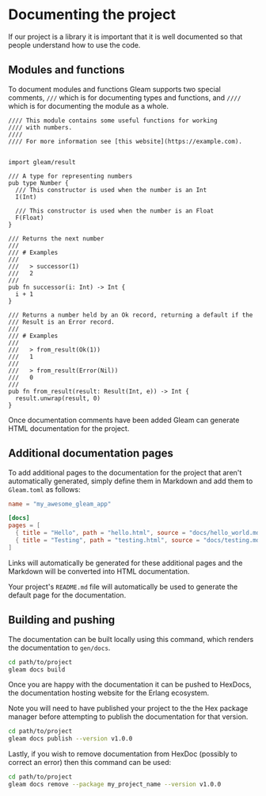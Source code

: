 # Documenting the project

If our project is a library it is important that it is well documented so that
people understand how to use the code.

## Modules and functions

To document modules and functions Gleam supports two special comments, `///`
which is for documenting types and functions, and `////` which is for
documenting the module as a whole.

```rust,noplaypen
//// This module contains some useful functions for working
//// with numbers.
////
//// For more information see [this website](https://example.com).


import gleam/result

/// A type for representing numbers
pub type Number {
  /// This constructor is used when the number is an Int
  I(Int)

  /// This constructor is used when the number is an Float
  F(Float)
}

/// Returns the next number
///
/// # Examples
///
///   > successor(1)
///   2
///
pub fn successor(i: Int) -> Int {
  i + 1
}

/// Returns a number held by an Ok record, returning a default if the
/// Result is an Error record.
///
/// # Examples
///
///   > from_result(Ok(1))
///   1
///
///   > from_result(Error(Nil))
///   0
///
pub fn from_result(result: Result(Int, e)) -> Int {
  result.unwrap(result, 0)
}
```

Once documentation comments have been added Gleam can generate HTML
documentation for the project.

## Additional documentation pages

To add additional pages to the documentation for the project that aren't
automatically generated, simply define them in Markdown and add them to 
`Gleam.toml` as follows:

```toml
name = "my_awesome_gleam_app"

[docs]
pages = [
  { title = "Hello", path = "hello.html", source = "docs/hello_world.md" },
  { title = "Testing", path = "testing.html", source = "docs/testing.md" },
]
```

Links will automatically be generated for these additional pages and the
Markdown will be converted into HTML documentation. 

Your project's `README.md` file will automatically be used to generate the
default page for the documentation. 

## Building and pushing

The documentation can be built locally using this command, which renders the
documentation to `gen/docs`.

```sh
cd path/to/project
gleam docs build
```

Once you are happy with the documentation it can be pushed to HexDocs, the
documentation hosting website for the Erlang ecosystem.

Note you will need to have published your project to the the Hex package
manager before attempting to publish the documentation for that version.

```sh
cd path/to/project
gleam docs publish --version v1.0.0
```

Lastly, if you wish to remove documentation from HexDoc (possibly to correct
an error) then this command can be used:

```sh
cd path/to/project
gleam docs remove --package my_project_name --version v1.0.0
```
